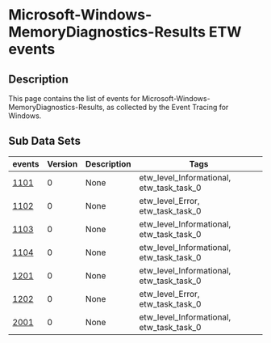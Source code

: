 # Microsoft-Windows-MemoryDiagnostics-Results ETW events

## Description
This page contains the list of events for Microsoft-Windows-MemoryDiagnostics-Results, as collected by the Event Tracing for Windows.

## Sub Data Sets
|events|Version|Description|Tags|
|---|---|---|---|
|[1101](events/event-1101.md)|0|None|etw_level_Informational, etw_task_task_0|
|[1102](events/event-1102.md)|0|None|etw_level_Error, etw_task_task_0|
|[1103](events/event-1103.md)|0|None|etw_level_Informational, etw_task_task_0|
|[1104](events/event-1104.md)|0|None|etw_level_Informational, etw_task_task_0|
|[1201](events/event-1201.md)|0|None|etw_level_Informational, etw_task_task_0|
|[1202](events/event-1202.md)|0|None|etw_level_Error, etw_task_task_0|
|[2001](events/event-2001.md)|0|None|etw_level_Informational, etw_task_task_0|
